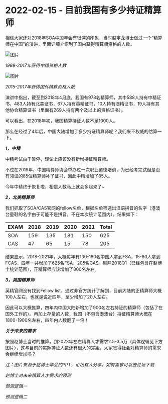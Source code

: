 # 2022-02-15 - 目前我国有多少持证精算师

相信大家还对2018年SOA中国年会有很深的印象，当时赵宇龙博士做过一个“精算师在中国”的演讲，里面详细介绍到了国内获得精算师资格的人数。

![图片](https://mmbiz.qpic.cn/mmbiz_png/PVTr5cqOmdsOP1tUDIhFANQl0WVIkTX9xeUr7IIBRHS2MicEoVjJbYvK2hWlib5lcdaK4TbxZ4GY00OK2RC10Stg/640?wx_fmt=png&tp=webp&wxfrom=5&wx_lazy=1)

*1999-2017年获得中精资格人数*

![图片](https://mmbiz.qpic.cn/mmbiz_png/PVTr5cqOmdsOP1tUDIhFANQl0WVIkTX9lHSUOAKLR9Uc0ap2Ktvoy6UiclPka6sUDjsHLWicvXuPLSoSwfFMDeqQ/640?wx_fmt=png&tp=webp&wxfrom=5&wx_lazy=1)

*2015-2017年获得国外精算资格人数*

演讲中指出，截至到2018年4月底，我国有978名精算师，其中588人持有中精证书，483人持有北美证书，67人持有英精证书，10人持有澳精证书，19人持有其他协会精算证书（里面有269人持有两个及以上的资格证书）。

可以看出，在2018年初，我国精算持证人数不足1000人。

那么在经过了4年后，中国大陆增加了多少持证精算师呢？我们来不权威的估算一下。

***1，中精***

中精考试由于暂停，理论上应该没有新增持证精算师。

不过在2019年，中国精算师协会举办过一次职业道德培训，为已经考完试但是没有领证的85位精算师补了证书，因此中精增加了85人。

今年中精终于恢复啦，相信人数马上就会多起来了~

***2，北美精算师***

我们抓取了SOA/CAS官网的fellow名单，根据名单筛选出汉语拼音的名字（港澳台童鞋的名字由于可能不是拼音，不在本次统计范围内），结果如下：

| EXAM | 2018 | 2019‍ | 2020 | 2021 | Total |
| --- | --- | --- | --- | --- | --- |
| SOA | 159 | 135 | 181 | 150 | 625 |
| CAS | 47 | 65 | 15 | 78 | 205 |

结果显示，2018-2021年，大概每年有130-180名中国人拿到FSA，15-80人拿到FCAS，四年一共增加了625名FSA，205名CAS。剔除2018Q1（已经包含在赵博士统计范围），正精算师应该增加了800名左右。

***3，英国精算师***

英精官网没有找到Fellow list，通过非官方统计了解到，目前大陆的正精算师大概100人左右，也就是说近四年，至少增加了20人左右。

因此可以大概推算，四年内中国大陆新增加了900名左右持证的精算师（包括了在国外工作的）。再加上存量的人数，我国（不包含港澳台）持证精算师大概在1800-1900名左右，四年内人数翻了一倍！

***关于未来的需求***

按照赵博士当时的推算，到2023年左右精算人才需求2.5-3.5万（具体逻辑见下方图片），这与目前的实际持证人数还有很大的差距，大家觉得社会对精算师的需求会继续增加吗？

*注：图片来源于赵博士年会的PPT，论坛有人分享，*如有需求可以去论坛下载**


*赵博士对未来精算人才需求的预测*


*预测逻辑一*


*预测逻辑二*